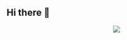 ## Hi there 👋

<p align="center">
  <img src="[https://capsule-render.vercel.app/api?text=Hey Welcome Everyone!🕹️&animation=fadeIn&type=waving&color=gradient&height=100](https://capsule-render.vercel.app/api?text=Hy%20Welcome%20Everyone!%F0%9F%95%B9%EF%B8%8F&animation=fadeIn&type=waving&color=gradient&height=100)"/>
</p>
<!--
**Bilgrandov/Bilgrandov** is a ✨ _special_ ✨ repository because its `README.md` (this file) appears on your GitHub profile.

Here are some ideas to get you started:
-->

* 👂 My name is Bilgrandov
* 👩 Pronouns: Bilgran
* 🔭 I’m currently working on Ai 001
* 🌱 I’m currently learning Python
* 🤝 I’m looking to collaborate on Ai Project
* 🤔 I’m looking for help with ---
